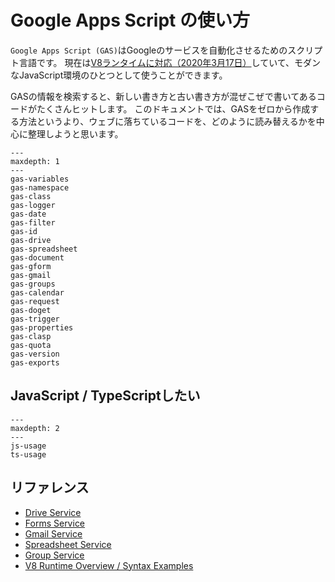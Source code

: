 # Google Apps Script の使い方

``Google Apps Script (GAS)``はGoogleのサービスを自動化させるためのスクリプト言語です。
現在は[V8ランタイムに対応（2020年3月17日）](https://cloud.google.com/blog/ja/products/g-suite/data-processing-just-got-easier-apps-scripts-new-v8-runtime)していて、モダンなJavaScript環境のひとつとして使うことができます。

GASの情報を検索すると、新しい書き方と古い書き方が混ぜこぜで書いてあるコードがたくさんヒットします。
このドキュメントでは、GASをゼロから作成する方法というより、ウェブに落ちているコードを、どのように読み替えるかを中心に整理しようと思います。

```{toctree}
---
maxdepth: 1
---
gas-variables
gas-namespace
gas-class
gas-logger
gas-date
gas-filter
gas-id
gas-drive
gas-spreadsheet
gas-document
gas-gform
gas-gmail
gas-groups
gas-calendar
gas-request
gas-doget
gas-trigger
gas-properties
gas-clasp
gas-quota
gas-version
gas-exports
```

## JavaScript / TypeScriptしたい

```{toctree}
---
maxdepth: 2
---
js-usage
ts-usage
```

## リファレンス

- [Drive Service](https://developers.google.com/apps-script/reference/drive)
- [Forms Service](https://developers.google.com/apps-script/reference/forms)
- [Gmail Service](https://developers.google.com/apps-script/reference/gmail)
- [Spreadsheet Service](https://developers.google.com/apps-script/reference/spreadsheet)
- [Group Service](https://developers.google.com/apps-script/reference/groups)
- [V8 Runtime Overview / Syntax Examples](https://developers.google.com/apps-script/guides/v8-runtime#v8_syntax_examples)

